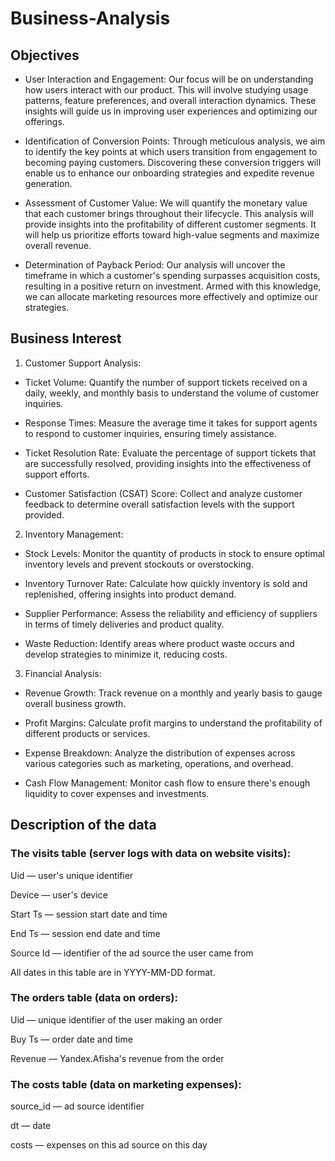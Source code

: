 # Business-Analysis

## Objectives

* User Interaction and Engagement: Our focus will be on understanding how users interact with our product. This will involve studying usage patterns, feature preferences, and overall interaction dynamics. These insights will guide us in improving user experiences and optimizing our offerings.

* Identification of Conversion Points: Through meticulous analysis, we aim to identify the key points at which users transition from engagement to becoming paying customers. Discovering these conversion triggers will enable us to enhance our onboarding strategies and expedite revenue generation.

* Assessment of Customer Value: We will quantify the monetary value that each customer brings throughout their lifecycle. This analysis will provide insights into the profitability of different customer segments. It will help us prioritize efforts toward high-value segments and maximize overall revenue.

* Determination of Payback Period: Our analysis will uncover the timeframe in which a customer's spending surpasses acquisition costs, resulting in a positive return on investment. Armed with this knowledge, we can allocate marketing resources more effectively and optimize our strategies.

## Business Interest

1. Customer Support Analysis:

* Ticket Volume: Quantify the number of support tickets received on a daily, weekly, and monthly basis to understand the volume of customer inquiries.

* Response Times: Measure the average time it takes for support agents to respond to customer inquiries, ensuring timely assistance.

* Ticket Resolution Rate: Evaluate the percentage of support tickets that are successfully resolved, providing insights into the effectiveness of support efforts.

* Customer Satisfaction (CSAT) Score: Collect and analyze customer feedback to determine overall satisfaction levels with the support provided.

2. Inventory Management:

* Stock Levels: Monitor the quantity of products in stock to ensure optimal inventory levels and prevent stockouts or overstocking.

* Inventory Turnover Rate: Calculate how quickly inventory is sold and replenished, offering insights into product demand.

* Supplier Performance: Assess the reliability and efficiency of suppliers in terms of timely deliveries and product quality.

* Waste Reduction: Identify areas where product waste occurs and develop strategies to minimize it, reducing costs.

3. Financial Analysis:

* Revenue Growth: Track revenue on a monthly and yearly basis to gauge overall business growth.

* Profit Margins: Calculate profit margins to understand the profitability of different products or services.

* Expense Breakdown: Analyze the distribution of expenses across various categories such as marketing, operations, and overhead.

* Cash Flow Management: Monitor cash flow to ensure there's enough liquidity to cover expenses and investments.

## Description of the data

### The visits table (server logs with data on website visits):

Uid — user's unique identifier

Device — user's device

Start Ts — session start date and time

End Ts — session end date and time

Source Id — identifier of the ad source the user came from

All dates in this table are in YYYY-MM-DD format.

### The orders table (data on orders):

Uid — unique identifier of the user making an order

Buy Ts — order date and time

Revenue — Yandex.Afisha's revenue from the order

### The costs table (data on marketing expenses):

source_id — ad source identifier

dt — date

costs — expenses on this ad source on this day













